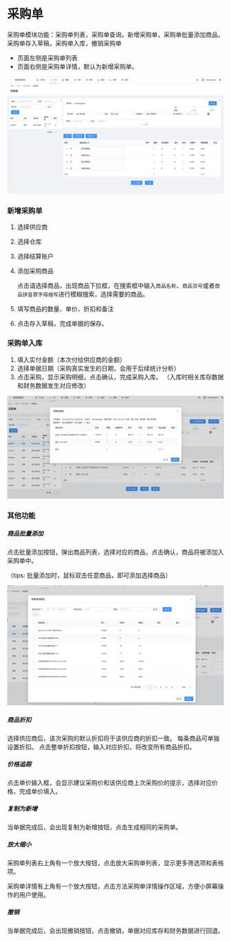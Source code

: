 # 采购单
采购单模块功能：采购单列表，采购单查询，新增采购单，采购单批量添加商品，采购单存入草稿，采购单入库，撤销采购单

- 页面左侧是采购单列表
- 页面右侧是采购单详情，默认为新增采购单。

![avatar](../_media/screenshot/采购单.png)


### 新增采购单 
1. 选择供应商
2. 选择仓库
3. 选择结算账户
5. 添加采购商品

    点击请选择商品，出现商品下拉框，在搜索框中输入`商品名称`、`商品货号`或者`商品拼音首字母缩写`进行模糊搜索，选择需要的商品。

6. 填写商品的数量、单价、折扣和备注
7. 点击存入草稿，完成单据的保存。

### 采购单入库
1. 填入实付金额（本次付给供应商的金额）
2. 选择单据日期（采购真实发生的日期，会用于后续统计分析）
3. 点击采购，显示采购明细，点击确认，完成采购入库。 （入库时相关库存数据和财务数据发生对应修改）


![avatar](../_media/screenshot/采购明细.png)



### 其他功能

##### 商品批量添加
点击批量添加按钮，弹出商品列表，选择对应的商品，点击确认，商品将被添加入采购单中。

（tips: 批量添加时，鼠标双击任意商品，即可添加选择商品）

![avatar](../_media/screenshot/批量添加.png)

##### 商品折扣
选择供应商后，该次采购的默认折扣将于该供应商的折扣一致。
每条商品可单独设置折扣。
点击整单折扣按钮，输入对应折扣，将改变所有商品折扣。

##### 价格追踪
点击单价输入框，会显示建议采购价和该供应商上次采购价的提示，选择对应价格，完成单价填入。

##### 复制为新增
当单据完成后，会出现复制为新增按钮，点击生成相同的采购单。

##### 放大缩小

采购单列表右上角有一个放大按钮，点击放大采购单列表，显示更多筛选项和表格项。

采购单详情有上角有一个放大按钮，点击方法采购单详情操作区域，方便小屏幕操作的用户使用。

##### 撤销
当单据完成后，会出现撤销按钮，点击撤销，单据对应库存和财务数据进行回退。




